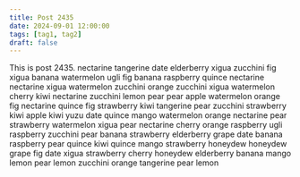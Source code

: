 ```yaml
---
title: Post 2435
date: 2024-09-01 12:00:00
tags: [tag1, tag2]
draft: false
---
```

This is post 2435.
nectarine
tangerine
date
elderberry
xigua
zucchini
fig
xigua
banana
watermelon
ugli
fig
banana
raspberry
quince
nectarine
nectarine
xigua
watermelon
zucchini
orange
zucchini
xigua
watermelon
cherry
kiwi
nectarine
zucchini
lemon
pear
pear
apple
watermelon
orange
fig
nectarine
quince
fig
strawberry
kiwi
tangerine
pear
zucchini
strawberry
kiwi
apple
kiwi
yuzu
date
quince
mango
watermelon
orange
nectarine
pear
strawberry
watermelon
xigua
pear
nectarine
cherry
orange
raspberry
ugli
raspberry
zucchini
pear
banana
strawberry
elderberry
grape
date
banana
raspberry
pear
quince
kiwi
quince
mango
strawberry
honeydew
honeydew
grape
fig
date
xigua
strawberry
cherry
honeydew
elderberry
banana
mango
lemon
pear
lemon
zucchini
orange
tangerine
pear
lemon
